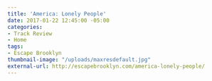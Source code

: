 ```yaml
---
title: 'America: Lonely People'
date: 2017-01-22 12:45:00 -05:00
categories:
- Track Review
- Home
tags:
- Escape Brooklyn
thumbnail-image: "/uploads/maxresdefault.jpg"
external-url: http://escapebrooklyn.com/america-lonely-people/
---
```


